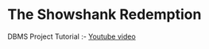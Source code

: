 # The Showshank Redemption
DBMS Project
Tutorial :- [Youtube video](https://www.youtube.com/watch?v=fPuLnzSjPLE&t=2384s&ab_channel=LamaDev)
